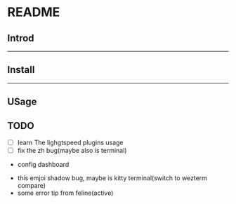 # README

## Introd <!--2021-09-18T 23:41:58-->

---

## Install

---

## USage

  <!--TODO:-->
  <!--- vim -c PlugInstall-->

## TODO

- [ ] learn The lighgtspeed plugins usage
- [ ] fix the zh bug(maybe also is terminal)

* config dashboard
- this emjoi shadow bug, maybe is kitty terminal(switch to wezterm compare)
- some error tip from feline(active)

